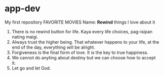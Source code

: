 # app-dev
My  first repository
FAVORITE MOVIES 
Name: **Rewind** things I love about it
1. There is no rewind button for life. Kaya every life choices, pag-isipan nating maigi.
2. Always trust the higher being. That whatever happens to your life, at the end of the day, everything will be alright.
3. Forgiveness is the final form of love. It is the key to true happiness.
4. We cannot do anyting about destiny but we can choose how to accept it.
5.  Let go and let God.
